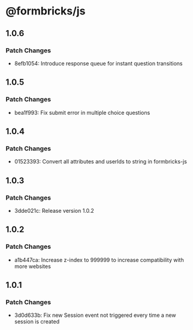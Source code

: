 # @formbricks/js

## 1.0.6

### Patch Changes

- 8efb1054: Introduce response queue for instant question transitions

## 1.0.5

### Patch Changes

- bea1f993: Fix submit error in multiple choice questions

## 1.0.4

### Patch Changes

- 01523393: Convert all attributes and userIds to string in formbricks-js

## 1.0.3

### Patch Changes

- 3dde021c: Release version 1.0.2

## 1.0.2

### Patch Changes

- a1b447ca: Increase z-index to 999999 to increase compatibility with more websites

## 1.0.1

### Patch Changes

- 3d0d633b: Fix new Session event not triggered every time a new session is created
